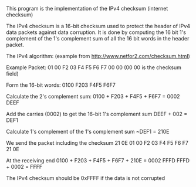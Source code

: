 This program is the implementation of the IPv4 checksum (internet checksum)

The IPv4 checksum is a 16-bit checksum used to protect the header of IPv4 data packets against data corruption.
It is done by computing the 16 bit 1's complement of the 1's complement sum of all the 16 bit words in the header packet.


The IPv4 algorithm: (example from http://www.netfor2.com/checksum.html)

Example Packet: 01 00 F2 03 F4 F5 F6 F7 00 00
(00 00 is the checksum field)

Form the 16-bit words:
0100 F203 F4F5 F6F7

Calculate the 2's complement sum:
0100 + F203 + F4F5 + F6F7 = 0002 DEEF

Add the carries (0002) to get the 16-bit 1's complement sum
DEEF + 002 = DEF1

Calculate 1's complement of the 1's complement sum
~DEF1 = 210E

We send the packet including the checksum 21 0E
01 00 F2 03 F4 F5 F6 F7 21 0E

At the receiving end
0100 + F203 + F4F5 + F6F7 + 210E = 0002 FFFD
FFFD + 0002 = FFFF

The IPv4 checksum should be 0xFFFF if the data is not corrupted

